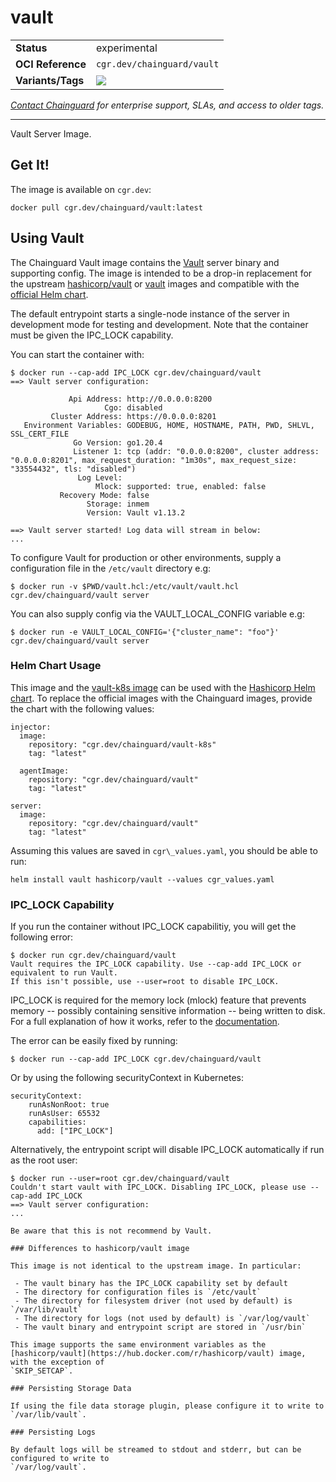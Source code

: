 <!--monopod:start-->
# vault
| | |
| - | - |
| **Status** | experimental |
| **OCI Reference** | `cgr.dev/chainguard/vault` |
| **Variants/Tags** | ![](https://storage.googleapis.com/chainguard-images-build-outputs/summary/vault.svg) |

*[Contact Chainguard](https://www.chainguard.dev/chainguard-images) for enterprise support, SLAs, and access to older tags.*

---
<!--monopod:end-->

Vault Server Image.

## Get It!

The image is available on `cgr.dev`:

```
docker pull cgr.dev/chainguard/vault:latest
```

## Using Vault

The Chainguard Vault image contains the [Vault](https://www.vaultproject.io/) server binary and supporting config. The image is intended to be a drop-in
replacement for the upstream [hashicorp/vault](https://hub.docker.com/r/hashicorp/vault) or
[vault](https://hub.docker.com/_/vault) images and compatible with the [official Helm
chart](https://github.com/hashicorp/vault-helm).

The default entrypoint starts a single-node instance of the server in development mode for testing and development. Note that the container must be given the IPC\_LOCK capability.

You can start the container with:

```shell
$ docker run --cap-add IPC_LOCK cgr.dev/chainguard/vault
==> Vault server configuration:

             Api Address: http://0.0.0.0:8200
                     Cgo: disabled
         Cluster Address: https://0.0.0.0:8201
   Environment Variables: GODEBUG, HOME, HOSTNAME, PATH, PWD, SHLVL, SSL_CERT_FILE
              Go Version: go1.20.4
              Listener 1: tcp (addr: "0.0.0.0:8200", cluster address: "0.0.0.0:8201", max_request_duration: "1m30s", max_request_size: "33554432", tls: "disabled")
               Log Level:
                   Mlock: supported: true, enabled: false
           Recovery Mode: false
                 Storage: inmem
                 Version: Vault v1.13.2

==> Vault server started! Log data will stream in below:
...
```

To configure Vault for production or other environments, supply a configuration file in the `/etc/vault` directory e.g:

```shell
$ docker run -v $PWD/vault.hcl:/etc/vault/vault.hcl cgr.dev/chainguard/vault server
```

You can also supply config via the VAULT\_LOCAL\_CONFIG variable e.g:

```
$ docker run -e VAULT_LOCAL_CONFIG='{"cluster_name": "foo"}' cgr.dev/chainguard/vault server
```

### Helm Chart Usage

This image and the [vault-k8s image](https://github.com/chainguard-images/images/tree/main/images/vault-k8s) can be used with the [Hashicorp Helm chart](https://github.com/hashicorp/vault-helm). To replace the official
images with the Chainguard images, provide the chart with the following values:

```
injector:
  image:
    repository: "cgr.dev/chainguard/vault-k8s"
    tag: "latest"

  agentImage:
    repository: "cgr.dev/chainguard/vault"
    tag: "latest"

server:
  image:
    repository: "cgr.dev/chainguard/vault"
    tag: "latest"
```

Assuming this values are saved in `cgr\_values.yaml`, you should be able to run:

```
helm install vault hashicorp/vault --values cgr_values.yaml
```

### IPC\_LOCK Capability

If you run the container without IPC\_LOCK capabilitiy, you will get the following error:


```
$ docker run cgr.dev/chainguard/vault
Vault requires the IPC_LOCK capability. Use --cap-add IPC_LOCK or equivalent to run Vault.
If this isn't possible, use --user=root to disable IPC_LOCK.
```

IPC\_LOCK is required for the memory lock (mlock) feature that prevents memory -- possibly containing sensitive information -- being written to disk. For a full explanation of how it works, refer to the [documentation](https://developer.hashicorp.com/vault/tutorials/kubernetes/kubernetes-security-concerns#ensure-mlock-is-enabled).


The error can be easily fixed by running:

```
$ docker run --cap-add IPC_LOCK cgr.dev/chainguard/vault
```

Or by using the following securityContext in Kubernetes:

```
securityContext:
    runAsNonRoot: true
    runAsUser: 65532
    capabilities:
      add: ["IPC_LOCK"]
```

Alternatively, the entrypoint script will disable IPC\_LOCK automatically if run as the root user:

```
$ docker run --user=root cgr.dev/chainguard/vault
Couldn't start vault with IPC_LOCK. Disabling IPC_LOCK, please use --cap-add IPC_LOCK
==> Vault server configuration:
...

Be aware that this is not recommend by Vault.

### Differences to hashicorp/vault image

This image is not identical to the upstream image. In particular:

 - The vault binary has the IPC_LOCK capability set by default
 - The directory for configuration files is `/etc/vault`
 - The directory for filesystem driver (not used by default) is `/var/lib/vault`
 - The directory for logs (not used by default) is `/var/log/vault`
 - The vault binary and entrypoint script are stored in `/usr/bin`

This image supports the same environment variables as the
[hashicorp/vault](https://hub.docker.com/r/hashicorp/vault) image, with the exception of
`SKIP_SETCAP`.

### Persisting Storage Data

If using the file data storage plugin, please configure it to write to `/var/lib/vault`.

### Persisting Logs

By default logs will be streamed to stdout and stderr, but can be configured to write to
`/var/log/vault`.


